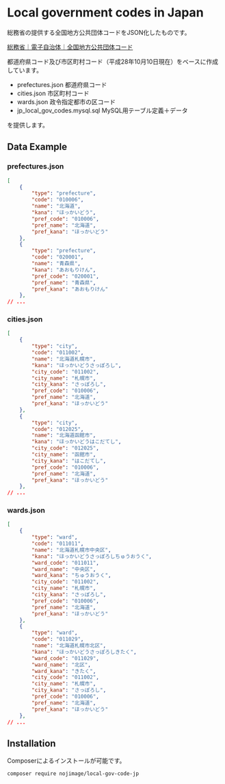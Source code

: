 # Local government codes in Japan

総務省の提供する全国地方公共団体コードをJSON化したものです。

[総務省｜電子自治体｜全国地方公共団体コード](http://www.soumu.go.jp/denshijiti/code.html)

都道府県コード及び市区町村コード（平成28年10月10日現在）をベースに作成しています。

- prefectures.json 都道府県コード
- cities.json 市区町村コード
- wards.json 政令指定都市の区コード
- jp_local_gov_codes.mysql.sql MySQL用テーブル定義＋データ

を提供します。

## Data Example

### prefectures.json

```json
[
    {
        "type": "prefecture",
        "code": "010006",
        "name": "北海道",
        "kana": "ほっかいどう",
        "pref_code": "010006",
        "pref_name": "北海道",
        "pref_kana": "ほっかいどう"
    },
    {
        "type": "prefecture",
        "code": "020001",
        "name": "青森県",
        "kana": "あおもりけん",
        "pref_code": "020001",
        "pref_name": "青森県",
        "pref_kana": "あおもりけん"
    },
// ...
```

### cities.json

```json
[
    {
        "type": "city",
        "code": "011002",
        "name": "北海道札幌市",
        "kana": "ほっかいどうさっぽろし",
        "city_code": "011002",
        "city_name": "札幌市",
        "city_kana": "さっぽろし",
        "pref_code": "010006",
        "pref_name": "北海道",
        "pref_kana": "ほっかいどう"
    },
    {
        "type": "city",
        "code": "012025",
        "name": "北海道函館市",
        "kana": "ほっかいどうはこだてし",
        "city_code": "012025",
        "city_name": "函館市",
        "city_kana": "はこだてし",
        "pref_code": "010006",
        "pref_name": "北海道",
        "pref_kana": "ほっかいどう"
    },
// ...
```

### wards.json

```json
[
    {
        "type": "ward",
        "code": "011011",
        "name": "北海道札幌市中央区",
        "kana": "ほっかいどうさっぽろしちゅうおうく",
        "ward_code": "011011",
        "ward_name": "中央区",
        "ward_kana": "ちゅうおうく",
        "city_code": "011002",
        "city_name": "札幌市",
        "city_kana": "さっぽろし",
        "pref_code": "010006",
        "pref_name": "北海道",
        "pref_kana": "ほっかいどう"
    },
    {
        "type": "ward",
        "code": "011029",
        "name": "北海道札幌市北区",
        "kana": "ほっかいどうさっぽろしきたく",
        "ward_code": "011029",
        "ward_name": "北区",
        "ward_kana": "きたく",
        "city_code": "011002",
        "city_name": "札幌市",
        "city_kana": "さっぽろし",
        "pref_code": "010006",
        "pref_name": "北海道",
        "pref_kana": "ほっかいどう"
    },
// ...
```

## Installation

Composerによるインストールが可能です。

```
composer require nojimage/local-gov-code-jp
```

